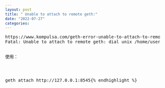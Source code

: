 ```yaml
---
layout: post
title: " Unable to attach to remote geth:"
date: "2022-07-27"
categories: 
---
```

<pre class="kmconsole">
https://www.kompulsa.com/geth-error-unable-to-attach-to-remote-geth/
Fatal: Unable to attach to remote geth: dial unix /home/user/snap/geth/477/.ethereum/geth.ipc: connect: no such file or directory{% endhighlight %}

<p>使用：</p>

<pre class="kmconsole">
geth attach http://127.0.0.1:8545{% endhighlight %}

